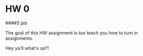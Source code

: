 # HW 0
####*5 pts*

The goal of this HW assignment is too teach you how to turn in assignments.

Hey ya'll what's up?!
